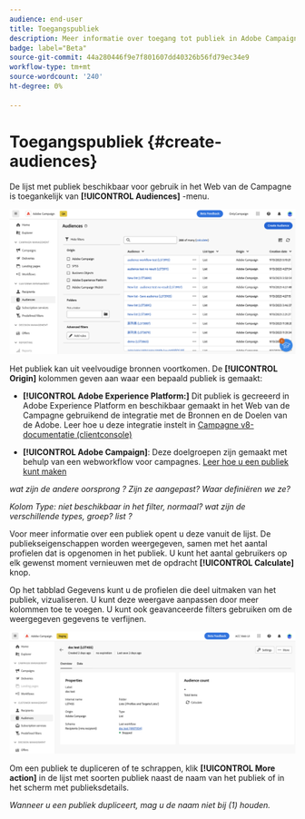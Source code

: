 ```yaml
---
audience: end-user
title: Toegangspubliek
description: Meer informatie over toegang tot publiek in Adobe Campaign Web
badge: label="Beta"
source-git-commit: 44a280446f9e7f801607dd40326b56fd79ec34e9
workflow-type: tm+mt
source-wordcount: '240'
ht-degree: 0%

---
```



# Toegangspubliek {#create-audiences}

De lijst met publiek beschikbaar voor gebruik in het Web van de Campagne is toegankelijk van **[!UICONTROL Audiences]** -menu.

![](assets/audiences-list.png)

Het publiek kan uit veelvoudige bronnen voortkomen. De **[!UICONTROL Origin]** kolommen geven aan waar een bepaald publiek is gemaakt:

* **[!UICONTROL Adobe Experience Platform:]** Dit publiek is gecreeerd in Adobe Experience Platform en beschikbaar gemaakt in het Web van de Campagne gebruikend de integratie met de Bronnen en de Doelen van de Adobe. Leer hoe u deze integratie instelt in [Campagne v8-documentatie (clientconsole)](https://experienceleague.adobe.com/docs/campaign/campaign-v8/connect/ac-aep/ac-aep.html)

* **[!UICONTROL Adobe Campaign]**: Deze doelgroepen zijn gemaakt met behulp van een webworkflow voor campagnes. [Leer hoe u een publiek kunt maken](create-audiences.md)

*wat zijn de andere oorsprong ? Zijn ze aangepast? Waar definiëren we ze?*

*Kolom Type: niet beschikbaar in het filter, normaal? wat zijn de verschillende types, groep? list ?*

Voor meer informatie over een publiek opent u deze vanuit de lijst. De publiekseigenschappen worden weergegeven, samen met het aantal profielen dat is opgenomen in het publiek. U kunt het aantal gebruikers op elk gewenst moment vernieuwen met de opdracht **[!UICONTROL Calculate]** knop.

Op het tabblad Gegevens kunt u de profielen die deel uitmaken van het publiek, vizualiseren. U kunt deze weergave aanpassen door meer kolommen toe te voegen. U kunt ook geavanceerde filters gebruiken om de weergegeven gegevens te verfijnen.

![](assets/audiences-details.png)

Om een publiek te dupliceren of te schrappen, klik **[!UICONTROL More action]** in de lijst met soorten publiek naast de naam van het publiek of in het scherm met publieksdetails.

*Wanneer u een publiek dupliceert, mag u de naam niet bij (1) houden.*
